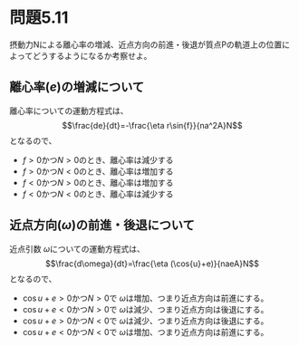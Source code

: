 # 問題5.11
摂動力Nによる離心率の増減、近点方向の前進・後退が質点Pの軌道上の位置によってどうするようになるか考察せよ。

## 離心率($e$)の増減について
離心率についての運動方程式は、
$$\frac{de}{dt}=-\frac{\eta r\sin{f}}{na^2A}N$$
となるので、

- $f>0$かつ$N>0$のとき、離心率は減少する
- $f>0$かつ$N<0$のとき、離心率は増加する
- $f<0$かつ$N>0$のとき、離心率は増加する
- $f<0$かつ$N<0$のとき、離心率は減少する

## 近点方向($\omega$)の前進・後退について
近点引数 $\omega$についての運動方程式は、
$$\frac{d\omega}{dt}=\frac{\eta (\cos{u}+e)}{naeA}N$$
となるので、

- $\cos{u}+e >0$かつ$N>0$で $\omega$は増加、つまり近点方向は前進にする。
- $\cos{u}+e <0$かつ$N>0$で $\omega$は減少、つまり近点方向は後退にする。
- $\cos{u}+e >0$かつ$N<0$で $\omega$は減少、つまり近点方向は後退にする。
- $\cos{u}+e <0$かつ$N<0$で $\omega$は増加、つまり近点方向は前進にする。
